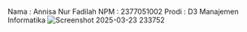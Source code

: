 Nama  : Annisa Nur Fadilah
NPM   : 2377051002
Prodi : D3 Manajemen Informatika
![Screenshot 2025-03-23 233752](https://github.com/user-attachments/assets/d76bda22-c6b6-43c7-b8e0-ab9e5491c6de)
